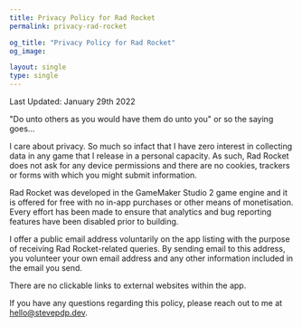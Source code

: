 ```yaml
---
title: Privacy Policy for Rad Rocket
permalink: privacy-rad-rocket

og_title: "Privacy Policy for Rad Rocket"
og_image: 

layout: single
type: single
---
```


Last Updated: January 29th 2022

"Do unto others as you would have them do unto you" or so the saying goes...

I care about privacy. So much so infact that I have zero interest in collecting data in any game that I release in a personal capacity. As such, Rad Rocket does not ask for any device permissions and there are no cookies, trackers or forms with which you might submit information.

Rad Rocket was developed in the GameMaker Studio 2 game engine and it is offered for free with no in-app purchases or other means of monetisation. Every effort has been made to ensure that analytics and bug reporting features have been disabled prior to building.

I offer a public email address voluntarily on the app listing with the purpose of receiving Rad Rocket-related queries. By sending email to this address, you volunteer your own email address and any other information included in the email you send.

There are no clickable links to external websites within the app.

If you have any questions regarding this policy, please reach out to me at hello@stevepdp.dev.